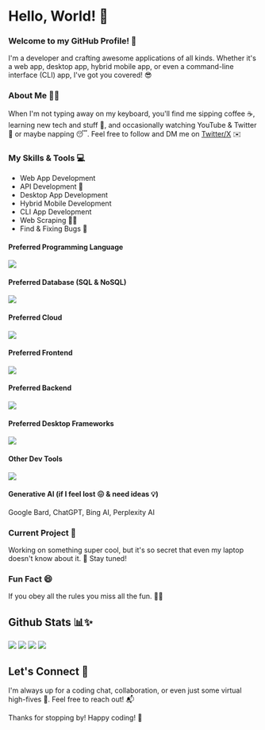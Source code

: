 # Hello, World! 👋
### Welcome to my GitHub Profile! 🚀
I'm a developer and crafting awesome applications of all kinds. Whether it's a web app, desktop app, hybrid mobile app, or even a command-line interface (CLI) app, I've got you covered! 😎

### About Me 🙋‍♂️
When I'm not typing away on my keyboard, you'll find me sipping coffee ☕️, learning new tech and stuff 🤔, and occasionally watching YouTube & Twitter 👾 or maybe napping 😴. Feel free to follow and DM me on [Twitter/X](https://twitter.com/afif_dev) ✉️

### My Skills & Tools 💻
- Web App Development
- API Development 🚀
- Desktop App Development
- Hybrid Mobile Development
- CLI App Development
- Web Scraping 👩‍💻
- Find & Fixing Bugs 🐛

#### Preferred Programming Language 
[![](https://skillicons.dev/icons?i=php,js,python,go,cs)](https://github.com/afif-dev)
#### Preferred Database (SQL & NoSQL)
[![](https://skillicons.dev/icons?i=mysql,postgres,sqlite,mongodb,redis,dynamodb)](https://github.com/afif-dev)
#### Preferred Cloud
[![](https://skillicons.dev/icons?i=aws,gcp,firebase,vercel,netlify)](https://github.com/afif-dev)
#### Preferred Frontend
[![](https://skillicons.dev/icons?i=js,html,css,sass,bootstrap,tailwind,jquery,react,nextjs,vue,nuxt,vite,webpack)](https://github.com/afif-dev)
#### Preferred Backend
[![](https://skillicons.dev/icons?i=php,laravel,nodejs,express,py,fastapi,flask,go)](https://github.com/afif-dev)
#### Preferred Desktop Frameworks
[![](https://skillicons.dev/icons?i=tauri,electron)](https://github.com/afif-dev)
#### Other Dev Tools
[![](https://skillicons.dev/icons?i=git,powershell,selenium,docker,vscode,visualstudio,eclipse,vim,github,gitlab,postman)](https://github.com/afif-dev)
#### Generative AI (if I feel lost 😖 & need ideas 💡)
Google Bard, ChatGPT, Bing AI, Perplexity AI 

### Current Project 🚧
Working on something super cool, but it's so secret that even my laptop doesn't know about it. 🤫 Stay tuned!

### Fun Fact 😄
If you obey all the rules you miss all the fun. 🥱😜

## Github Stats 📊✨
[![](http://github-profile-summary-cards.vercel.app/api/cards/repos-per-language?username=afif-dev&theme=react)](https://github.com/afif-dev)
[![](http://github-profile-summary-cards.vercel.app/api/cards/most-commit-language?username=afif-dev&theme=react)](https://github.com/afif-dev)
[![](http://github-profile-summary-cards.vercel.app/api/cards/stats?username=afif-dev&theme=react)](https://github.com/afif-dev)
[![](http://github-profile-summary-cards.vercel.app/api/cards/productive-time?username=afif-dev&theme=react&utcOffset=8)](https://github.com/afif-dev)

## Let's Connect 🤝
I'm always up for a coding chat, collaboration, or even just some virtual high-fives 🙌. Feel free to reach out! 📬

Thanks for stopping by! Happy coding! 🎉
